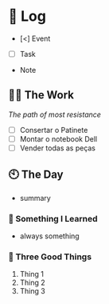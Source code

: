 # 📅 Log

- [<] Event
- [ ] Task
- Note

## 💪🏽 The Work

*The path of most resistance*

- [ ] Consertar o Patinete
- [ ] Montar o notebook Dell 
- [ ] Vender todas as peças

## 🕙 The Day

- summary
### 🤔 Something I Learned

- always something

### 🐯 Three Good Things

 1. Thing 1
 2. Thing 2
 3. Thing 3